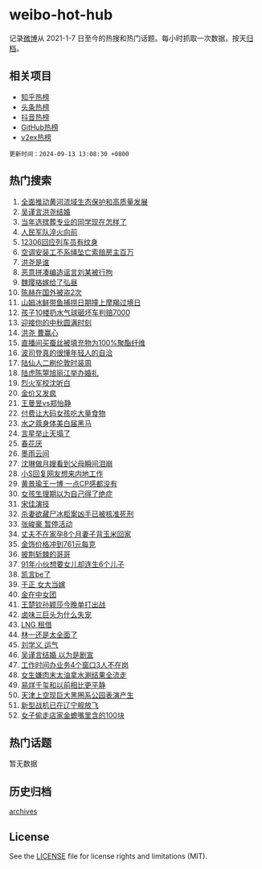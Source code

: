 # weibo-hot-hub

记录[微博](https://www.weibo.com)从 2021-1-7 日至今的热搜和热门话题。每小时抓取一次数据，按天[归档](archives)。

## 相关项目

- [知乎热榜](https://github.com/lonnyzhang423/zhihu-hot-hub)
- [头条热榜](https://github.com/lonnyzhang423/toutiao-hot-hub)
- [抖音热榜](https://github.com/lonnyzhang423/douyin-hot-hub)
- [GitHub热榜](https://github.com/lonnyzhang423/github-hot-hub)
- [v2ex热榜](https://github.com/lonnyzhang423/v2ex-hot-hub)


`更新时间：2024-09-13 13:08:30 +0800`

## 热门搜索

1. [全面推动黄河流域生态保护和高质量发展](https://m.weibo.cn/search?containerid=100103type%3D1%26t%3D10%26q%3D%23%E5%85%A8%E9%9D%A2%E6%8E%A8%E5%8A%A8%E9%BB%84%E6%B2%B3%E6%B5%81%E5%9F%9F%E7%94%9F%E6%80%81%E4%BF%9D%E6%8A%A4%E5%92%8C%E9%AB%98%E8%B4%A8%E9%87%8F%E5%8F%91%E5%B1%95%23&stream_entry_id=51&isnewpage=1&extparam=seat%3D1%26dgr%3D0%26filter_type%3Drealtimehot%26stream_entry_id%3D51%26c_type%3D51%26pos%3D0%26q%3D%2523%25E5%2585%25A8%25E9%259D%25A2%25E6%258E%25A8%25E5%258A%25A8%25E9%25BB%2584%25E6%25B2%25B3%25E6%25B5%2581%25E5%259F%259F%25E7%2594%259F%25E6%2580%2581%25E4%25BF%259D%25E6%258A%25A4%25E5%2592%258C%25E9%25AB%2598%25E8%25B4%25A8%25E9%2587%258F%25E5%258F%2591%25E5%25B1%2595%2523%26cate%3D10103%26display_time%3D1726204108%26pre_seqid%3D172620410888290560101)
1. [吴谨言洪尧结婚](https://m.weibo.cn/search?containerid=100103type%3D1%26t%3D10%26q%3D%23%E5%90%B4%E8%B0%A8%E8%A8%80%E6%B4%AA%E5%B0%A7%E7%BB%93%E5%A9%9A%23&stream_entry_id=31&isnewpage=1&extparam=seat%3D1%26dgr%3D0%26stream_entry_id%3D31%26realpos%3D1%26pos%3D0%26cate%3D5001%26filter_type%3Drealtimehot%26flag%3D4%26c_type%3D31%26band_rank%3D1%26lcate%3D5001%26q%3D%2523%25E5%2590%25B4%25E8%25B0%25A8%25E8%25A8%2580%25E6%25B4%25AA%25E5%25B0%25A7%25E7%25BB%2593%25E5%25A9%259A%2523%26display_time%3D1726204108%26pre_seqid%3D172620410888290560101)
1. [当年选殡葬专业的同学现在怎样了](https://m.weibo.cn/search?containerid=100103type%3D1%26t%3D10%26q%3D%23%E5%BD%93%E5%B9%B4%E9%80%89%E6%AE%A1%E8%91%AC%E4%B8%93%E4%B8%9A%E7%9A%84%E5%90%8C%E5%AD%A6%E7%8E%B0%E5%9C%A8%E6%80%8E%E6%A0%B7%E4%BA%86%23&stream_entry_id=31&isnewpage=1&extparam=seat%3D1%26dgr%3D0%26stream_entry_id%3D31%26realpos%3D2%26pos%3D1%26cate%3D5001%26filter_type%3Drealtimehot%26flag%3D0%26c_type%3D31%26band_rank%3D2%26lcate%3D5001%26q%3D%2523%25E5%25BD%2593%25E5%25B9%25B4%25E9%2580%2589%25E6%25AE%25A1%25E8%2591%25AC%25E4%25B8%2593%25E4%25B8%259A%25E7%259A%2584%25E5%2590%258C%25E5%25AD%25A6%25E7%258E%25B0%25E5%259C%25A8%25E6%2580%258E%25E6%25A0%25B7%25E4%25BA%2586%2523%26display_time%3D1726204108%26pre_seqid%3D172620410888290560101)
1. [人民军队淬火向前](https://m.weibo.cn/search?containerid=100103type%3D1%26t%3D10%26q%3D%23%E4%BA%BA%E6%B0%91%E5%86%9B%E9%98%9F%E6%B7%AC%E7%81%AB%E5%90%91%E5%89%8D%23&stream_entry_id=31&isnewpage=1&extparam=seat%3D1%26dgr%3D0%26stream_entry_id%3D31%26realpos%3D3%26pos%3D2%26cate%3D5001%26filter_type%3Drealtimehot%26flag%3D0%26c_type%3D31%26band_rank%3D3%26lcate%3D5001%26q%3D%2523%25E4%25BA%25BA%25E6%25B0%2591%25E5%2586%259B%25E9%2598%259F%25E6%25B7%25AC%25E7%2581%25AB%25E5%2590%2591%25E5%2589%258D%2523%26display_time%3D1726204108%26pre_seqid%3D172620410888290560101)
1. [12306回应列车员有纹身](https://m.weibo.cn/search?containerid=100103type%3D1%26t%3D10%26q%3D%2312306%E5%9B%9E%E5%BA%94%E5%88%97%E8%BD%A6%E5%91%98%E6%9C%89%E7%BA%B9%E8%BA%AB%23&stream_entry_id=31&isnewpage=1&extparam=seat%3D1%26dgr%3D0%26stream_entry_id%3D31%26realpos%3D4%26pos%3D3%26cate%3D5001%26filter_type%3Drealtimehot%26flag%3D1%26c_type%3D31%26band_rank%3D4%26lcate%3D5001%26q%3D%252312306%25E5%259B%259E%25E5%25BA%2594%25E5%2588%2597%25E8%25BD%25A6%25E5%2591%2598%25E6%259C%2589%25E7%25BA%25B9%25E8%25BA%25AB%2523%26display_time%3D1726204108%26pre_seqid%3D172620410888290560101)
1. [空调安装工不系绳坠亡索赔房主百万](https://m.weibo.cn/search?containerid=100103type%3D1%26t%3D10%26q%3D%23%E7%A9%BA%E8%B0%83%E5%AE%89%E8%A3%85%E5%B7%A5%E4%B8%8D%E7%B3%BB%E7%BB%B3%E5%9D%A0%E4%BA%A1%E7%B4%A2%E8%B5%94%E6%88%BF%E4%B8%BB%E7%99%BE%E4%B8%87%23&stream_entry_id=31&isnewpage=1&extparam=seat%3D1%26dgr%3D0%26stream_entry_id%3D31%26realpos%3D5%26pos%3D4%26cate%3D5001%26filter_type%3Drealtimehot%26flag%3D1%26c_type%3D31%26band_rank%3D5%26lcate%3D5001%26q%3D%2523%25E7%25A9%25BA%25E8%25B0%2583%25E5%25AE%2589%25E8%25A3%2585%25E5%25B7%25A5%25E4%25B8%258D%25E7%25B3%25BB%25E7%25BB%25B3%25E5%259D%25A0%25E4%25BA%25A1%25E7%25B4%25A2%25E8%25B5%2594%25E6%2588%25BF%25E4%25B8%25BB%25E7%2599%25BE%25E4%25B8%2587%2523%26display_time%3D1726204108%26pre_seqid%3D172620410888290560101)
1. [洪尧是谁](https://m.weibo.cn/search?containerid=100103type%3D1%26t%3D10%26q%3D%E6%B4%AA%E5%B0%A7%E6%98%AF%E8%B0%81&stream_entry_id=31&isnewpage=1&extparam=seat%3D1%26dgr%3D0%26stream_entry_id%3D31%26realpos%3D6%26pos%3D5%26cate%3D5001%26filter_type%3Drealtimehot%26flag%3D1%26c_type%3D31%26band_rank%3D6%26lcate%3D5001%26q%3D%25E6%25B4%25AA%25E5%25B0%25A7%25E6%2598%25AF%25E8%25B0%2581%26display_time%3D1726204108%26pre_seqid%3D172620410888290560101)
1. [恶意拼凑编造谣言刘某被行拘](https://m.weibo.cn/search?containerid=100103type%3D1%26t%3D10%26q%3D%23%E6%81%B6%E6%84%8F%E6%8B%BC%E5%87%91%E7%BC%96%E9%80%A0%E8%B0%A3%E8%A8%80%E5%88%98%E6%9F%90%E8%A2%AB%E8%A1%8C%E6%8B%98%23&stream_entry_id=31&isnewpage=1&extparam=seat%3D1%26dgr%3D0%26adid%3D255052%26stream_entry_id%3D31%26pos%3D6%26is_ad_pos%3D1%26filter_type%3Drealtimehot%26q%3D%2523%25E6%2581%25B6%25E6%2584%258F%25E6%258B%25BC%25E5%2587%2591%25E7%25BC%2596%25E9%2580%25A0%25E8%25B0%25A3%25E8%25A8%2580%25E5%2588%2598%25E6%259F%2590%25E8%25A2%25AB%25E8%25A1%258C%25E6%258B%2598%2523%26c_type%3D31%26lcate%3D5001%26band_rank%3D7%26cate%3D5001%26display_time%3D1726204108%26pre_seqid%3D172620410888290560101)
1. [魏璎珞嫁给了弘昼](https://m.weibo.cn/search?containerid=100103type%3D1%26t%3D10%26q%3D%23%E9%AD%8F%E7%92%8E%E7%8F%9E%E5%AB%81%E7%BB%99%E4%BA%86%E5%BC%98%E6%98%BC%23&stream_entry_id=31&isnewpage=1&extparam=seat%3D1%26dgr%3D0%26stream_entry_id%3D31%26realpos%3D7%26pos%3D7%26cate%3D5001%26filter_type%3Drealtimehot%26flag%3D1%26c_type%3D31%26band_rank%3D7%26lcate%3D5001%26q%3D%2523%25E9%25AD%258F%25E7%2592%258E%25E7%258F%259E%25E5%25AB%2581%25E7%25BB%2599%25E4%25BA%2586%25E5%25BC%2598%25E6%2598%25BC%2523%26display_time%3D1726204108%26pre_seqid%3D172620410888290560101)
1. [陈赫在国外被盗2次](https://m.weibo.cn/search?containerid=100103type%3D1%26t%3D10%26q%3D%23%E9%99%88%E8%B5%AB%E5%9C%A8%E5%9B%BD%E5%A4%96%E8%A2%AB%E7%9B%972%E6%AC%A1%23&stream_entry_id=31&isnewpage=1&extparam=seat%3D1%26dgr%3D0%26stream_entry_id%3D31%26realpos%3D8%26pos%3D8%26cate%3D5001%26filter_type%3Drealtimehot%26flag%3D2%26c_type%3D31%26band_rank%3D8%26lcate%3D5001%26q%3D%2523%25E9%2599%2588%25E8%25B5%25AB%25E5%259C%25A8%25E5%259B%25BD%25E5%25A4%2596%25E8%25A2%25AB%25E7%259B%25972%25E6%25AC%25A1%2523%26display_time%3D1726204108%26pre_seqid%3D172620410888290560101)
1. [山姆冰鲜带鱼捕捞日期撞上摩羯过境日](https://m.weibo.cn/search?containerid=100103type%3D1%26t%3D10%26q%3D%23%E5%B1%B1%E5%A7%86%E5%86%B0%E9%B2%9C%E5%B8%A6%E9%B1%BC%E6%8D%95%E6%8D%9E%E6%97%A5%E6%9C%9F%E6%92%9E%E4%B8%8A%E6%91%A9%E7%BE%AF%E8%BF%87%E5%A2%83%E6%97%A5%23&stream_entry_id=31&isnewpage=1&extparam=seat%3D1%26dgr%3D0%26stream_entry_id%3D31%26realpos%3D9%26pos%3D9%26cate%3D5001%26filter_type%3Drealtimehot%26flag%3D0%26c_type%3D31%26band_rank%3D9%26lcate%3D5001%26q%3D%2523%25E5%25B1%25B1%25E5%25A7%2586%25E5%2586%25B0%25E9%25B2%259C%25E5%25B8%25A6%25E9%25B1%25BC%25E6%258D%2595%25E6%258D%259E%25E6%2597%25A5%25E6%259C%259F%25E6%2592%259E%25E4%25B8%258A%25E6%2591%25A9%25E7%25BE%25AF%25E8%25BF%2587%25E5%25A2%2583%25E6%2597%25A5%2523%26display_time%3D1726204108%26pre_seqid%3D172620410888290560101)
1. [孩子10楼扔水气球砸坏车判赔7000](https://m.weibo.cn/search?containerid=100103type%3D1%26t%3D10%26q%3D%23%E5%AD%A9%E5%AD%9010%E6%A5%BC%E6%89%94%E6%B0%B4%E6%B0%94%E7%90%83%E7%A0%B8%E5%9D%8F%E8%BD%A6%E5%88%A4%E8%B5%947000%23&stream_entry_id=31&isnewpage=1&extparam=seat%3D1%26dgr%3D0%26stream_entry_id%3D31%26realpos%3D10%26pos%3D10%26cate%3D5001%26filter_type%3Drealtimehot%26flag%3D1%26c_type%3D31%26band_rank%3D10%26lcate%3D5001%26q%3D%2523%25E5%25AD%25A9%25E5%25AD%259010%25E6%25A5%25BC%25E6%2589%2594%25E6%25B0%25B4%25E6%25B0%2594%25E7%2590%2583%25E7%25A0%25B8%25E5%259D%258F%25E8%25BD%25A6%25E5%2588%25A4%25E8%25B5%25947000%2523%26display_time%3D1726204108%26pre_seqid%3D172620410888290560101)
1. [迎接你的中秋圆满时刻](https://m.weibo.cn/search?containerid=100103type%3D1%26t%3D10%26q%3D%23%E8%BF%8E%E6%8E%A5%E4%BD%A0%E7%9A%84%E4%B8%AD%E7%A7%8B%E5%9C%86%E6%BB%A1%E6%97%B6%E5%88%BB%23&stream_entry_id=31&isnewpage=1&extparam=seat%3D1%26dgr%3D0%26adid%3D254933%26stream_entry_id%3D31%26realpos%3D11%26pos%3D11%26cate%3D5001%26lcate%3D5001%26flag%3D0%26c_type%3D31%26band_rank%3D11%26filter_type%3Drealtimehot%26q%3D%2523%25E8%25BF%258E%25E6%258E%25A5%25E4%25BD%25A0%25E7%259A%2584%25E4%25B8%25AD%25E7%25A7%258B%25E5%259C%2586%25E6%25BB%25A1%25E6%2597%25B6%25E5%2588%25BB%2523%26display_time%3D1726204108%26pre_seqid%3D172620410888290560101)
1. [洪尧 曹赢心](https://m.weibo.cn/search?containerid=100103type%3D1%26t%3D10%26q%3D%E6%B4%AA%E5%B0%A7+%E6%9B%B9%E8%B5%A2%E5%BF%83&stream_entry_id=31&isnewpage=1&extparam=seat%3D1%26dgr%3D0%26stream_entry_id%3D31%26realpos%3D12%26pos%3D12%26cate%3D5001%26filter_type%3Drealtimehot%26flag%3D1%26c_type%3D31%26band_rank%3D12%26lcate%3D5001%26q%3D%25E6%25B4%25AA%25E5%25B0%25A7%2520%25E6%259B%25B9%25E8%25B5%25A2%25E5%25BF%2583%26display_time%3D1726204108%26pre_seqid%3D172620410888290560101)
1. [直播间买蚕丝被填充物为100%聚酯纤维](https://m.weibo.cn/search?containerid=100103type%3D1%26t%3D10%26q%3D%23%E7%9B%B4%E6%92%AD%E9%97%B4%E4%B9%B0%E8%9A%95%E4%B8%9D%E8%A2%AB%E5%A1%AB%E5%85%85%E7%89%A9%E4%B8%BA100%25%E8%81%9A%E9%85%AF%E7%BA%A4%E7%BB%B4%23&stream_entry_id=31&isnewpage=1&extparam=seat%3D1%26dgr%3D0%26stream_entry_id%3D31%26realpos%3D13%26pos%3D13%26cate%3D5001%26filter_type%3Drealtimehot%26flag%3D1%26c_type%3D31%26band_rank%3D13%26lcate%3D5001%26q%3D%2523%25E7%259B%25B4%25E6%2592%25AD%25E9%2597%25B4%25E4%25B9%25B0%25E8%259A%2595%25E4%25B8%259D%25E8%25A2%25AB%25E5%25A1%25AB%25E5%2585%2585%25E7%2589%25A9%25E4%25B8%25BA100%2525%25E8%2581%259A%25E9%2585%25AF%25E7%25BA%25A4%25E7%25BB%25B4%2523%26display_time%3D1726204108%26pre_seqid%3D172620410888290560101)
1. [波司登真的很懂年轻人的自洽](https://m.weibo.cn/search?containerid=100103type%3D1%26t%3D10%26q%3D%23%E6%B3%A2%E5%8F%B8%E7%99%BB%E7%9C%9F%E7%9A%84%E5%BE%88%E6%87%82%E5%B9%B4%E8%BD%BB%E4%BA%BA%E7%9A%84%E8%87%AA%E6%B4%BD%23&stream_entry_id=31&isnewpage=1&extparam=seat%3D1%26dgr%3D0%26adid%3D254897%26stream_entry_id%3D31%26realpos%3D14%26pos%3D14%26cate%3D5001%26lcate%3D5001%26flag%3D0%26c_type%3D31%26band_rank%3D14%26filter_type%3Drealtimehot%26q%3D%2523%25E6%25B3%25A2%25E5%258F%25B8%25E7%2599%25BB%25E7%259C%259F%25E7%259A%2584%25E5%25BE%2588%25E6%2587%2582%25E5%25B9%25B4%25E8%25BD%25BB%25E4%25BA%25BA%25E7%259A%2584%25E8%2587%25AA%25E6%25B4%25BD%2523%26display_time%3D1726204108%26pre_seqid%3D172620410888290560101)
1. [陆仙人二刷伦敦时装周](https://m.weibo.cn/search?containerid=100103type%3D1%26t%3D10%26q%3D%23%E9%99%86%E4%BB%99%E4%BA%BA%E4%BA%8C%E5%88%B7%E4%BC%A6%E6%95%A6%E6%97%B6%E8%A3%85%E5%91%A8%23&stream_entry_id=31&isnewpage=1&extparam=seat%3D1%26dgr%3D0%26adid%3D254910%26stream_entry_id%3D31%26realpos%3D15%26pos%3D15%26cate%3D5001%26lcate%3D5001%26flag%3D0%26c_type%3D31%26band_rank%3D15%26filter_type%3Drealtimehot%26q%3D%2523%25E9%2599%2586%25E4%25BB%2599%25E4%25BA%25BA%25E4%25BA%258C%25E5%2588%25B7%25E4%25BC%25A6%25E6%2595%25A6%25E6%2597%25B6%25E8%25A3%2585%25E5%2591%25A8%2523%26display_time%3D1726204108%26pre_seqid%3D172620410888290560101)
1. [陆虎陈曌旭丽江举办婚礼](https://m.weibo.cn/search?containerid=100103type%3D1%26t%3D10%26q%3D%23%E9%99%86%E8%99%8E%E9%99%88%E6%9B%8C%E6%97%AD%E4%B8%BD%E6%B1%9F%E4%B8%BE%E5%8A%9E%E5%A9%9A%E7%A4%BC%23&stream_entry_id=31&isnewpage=1&extparam=seat%3D1%26dgr%3D0%26stream_entry_id%3D31%26realpos%3D16%26pos%3D16%26cate%3D5001%26filter_type%3Drealtimehot%26flag%3D2%26c_type%3D31%26band_rank%3D16%26lcate%3D5001%26q%3D%2523%25E9%2599%2586%25E8%2599%258E%25E9%2599%2588%25E6%259B%258C%25E6%2597%25AD%25E4%25B8%25BD%25E6%25B1%259F%25E4%25B8%25BE%25E5%258A%259E%25E5%25A9%259A%25E7%25A4%25BC%2523%26display_time%3D1726204108%26pre_seqid%3D172620410888290560101)
1. [烈火军校沈听白](https://m.weibo.cn/search?containerid=100103type%3D1%26t%3D10%26q%3D%E7%83%88%E7%81%AB%E5%86%9B%E6%A0%A1%E6%B2%88%E5%90%AC%E7%99%BD&stream_entry_id=31&isnewpage=1&extparam=seat%3D1%26dgr%3D0%26stream_entry_id%3D31%26realpos%3D17%26pos%3D17%26cate%3D5001%26filter_type%3Drealtimehot%26flag%3D1%26c_type%3D31%26band_rank%3D17%26lcate%3D5001%26q%3D%25E7%2583%2588%25E7%2581%25AB%25E5%2586%259B%25E6%25A0%25A1%25E6%25B2%2588%25E5%2590%25AC%25E7%2599%25BD%26display_time%3D1726204108%26pre_seqid%3D172620410888290560101)
1. [金价又发疯](https://m.weibo.cn/search?containerid=100103type%3D1%26t%3D10%26q%3D%23%E9%87%91%E4%BB%B7%E5%8F%88%E5%8F%91%E7%96%AF%23&stream_entry_id=31&isnewpage=1&extparam=seat%3D1%26dgr%3D0%26stream_entry_id%3D31%26realpos%3D18%26pos%3D18%26cate%3D5001%26filter_type%3Drealtimehot%26flag%3D2%26c_type%3D31%26band_rank%3D18%26lcate%3D5001%26q%3D%2523%25E9%2587%2591%25E4%25BB%25B7%25E5%258F%2588%25E5%258F%2591%25E7%2596%25AF%2523%26display_time%3D1726204108%26pre_seqid%3D172620410888290560101)
1. [王曼昱vs郑怡静](https://m.weibo.cn/search?containerid=100103type%3D1%26t%3D10%26q%3D%E7%8E%8B%E6%9B%BC%E6%98%B1vs%E9%83%91%E6%80%A1%E9%9D%99&stream_entry_id=31&isnewpage=1&extparam=seat%3D1%26dgr%3D0%26stream_entry_id%3D31%26realpos%3D19%26pos%3D19%26cate%3D5001%26filter_type%3Drealtimehot%26flag%3D1%26c_type%3D31%26band_rank%3D19%26lcate%3D5001%26q%3D%25E7%258E%258B%25E6%259B%25BC%25E6%2598%25B1vs%25E9%2583%2591%25E6%2580%25A1%25E9%259D%2599%26display_time%3D1726204108%26pre_seqid%3D172620410888290560101)
1. [付费让大码女孩吃大量食物](https://m.weibo.cn/search?containerid=100103type%3D1%26t%3D10%26q%3D%E4%BB%98%E8%B4%B9%E8%AE%A9%E5%A4%A7%E7%A0%81%E5%A5%B3%E5%AD%A9%E5%90%83%E5%A4%A7%E9%87%8F%E9%A3%9F%E7%89%A9&stream_entry_id=31&isnewpage=1&extparam=seat%3D1%26dgr%3D0%26stream_entry_id%3D31%26realpos%3D20%26pos%3D20%26cate%3D5001%26filter_type%3Drealtimehot%26flag%3D2%26c_type%3D31%26band_rank%3D20%26lcate%3D5001%26q%3D%25E4%25BB%2598%25E8%25B4%25B9%25E8%25AE%25A9%25E5%25A4%25A7%25E7%25A0%2581%25E5%25A5%25B3%25E5%25AD%25A9%25E5%2590%2583%25E5%25A4%25A7%25E9%2587%258F%25E9%25A3%259F%25E7%2589%25A9%26display_time%3D1726204108%26pre_seqid%3D172620410888290560101)
1. [水之蔻身体美白届黑马](https://m.weibo.cn/search?containerid=100103type%3D1%26t%3D10%26q%3D%23%E6%B0%B4%E4%B9%8B%E8%94%BB%E8%BA%AB%E4%BD%93%E7%BE%8E%E7%99%BD%E5%B1%8A%E9%BB%91%E9%A9%AC%23&stream_entry_id=31&isnewpage=1&extparam=seat%3D1%26dgr%3D0%26adid%3D252892%26stream_entry_id%3D31%26realpos%3D21%26pos%3D21%26cate%3D5001%26lcate%3D5001%26flag%3D0%26c_type%3D31%26band_rank%3D21%26filter_type%3Drealtimehot%26q%3D%2523%25E6%25B0%25B4%25E4%25B9%258B%25E8%2594%25BB%25E8%25BA%25AB%25E4%25BD%2593%25E7%25BE%258E%25E7%2599%25BD%25E5%25B1%258A%25E9%25BB%2591%25E9%25A9%25AC%2523%26display_time%3D1726204108%26pre_seqid%3D172620410888290560101)
1. [言星举止天塌了](https://m.weibo.cn/search?containerid=100103type%3D1%26t%3D10%26q%3D%23%E8%A8%80%E6%98%9F%E4%B8%BE%E6%AD%A2%E5%A4%A9%E5%A1%8C%E4%BA%86%23&stream_entry_id=31&isnewpage=1&extparam=seat%3D1%26dgr%3D0%26stream_entry_id%3D31%26realpos%3D22%26pos%3D22%26cate%3D5001%26filter_type%3Drealtimehot%26flag%3D1%26c_type%3D31%26band_rank%3D22%26lcate%3D5001%26q%3D%2523%25E8%25A8%2580%25E6%2598%259F%25E4%25B8%25BE%25E6%25AD%25A2%25E5%25A4%25A9%25E5%25A1%258C%25E4%25BA%2586%2523%26display_time%3D1726204108%26pre_seqid%3D172620410888290560101)
1. [春花厌](https://m.weibo.cn/search?containerid=100103type%3D1%26t%3D10%26q%3D%E6%98%A5%E8%8A%B1%E5%8E%8C&stream_entry_id=31&isnewpage=1&extparam=seat%3D1%26dgr%3D0%26stream_entry_id%3D31%26realpos%3D23%26pos%3D23%26cate%3D5001%26filter_type%3Drealtimehot%26flag%3D1%26c_type%3D31%26band_rank%3D23%26lcate%3D5001%26q%3D%25E6%2598%25A5%25E8%258A%25B1%25E5%258E%258C%26display_time%3D1726204108%26pre_seqid%3D172620410888290560101)
1. [墨雨云间](https://m.weibo.cn/search?containerid=100103type%3D1%26t%3D10%26q%3D%E5%A2%A8%E9%9B%A8%E4%BA%91%E9%97%B4&stream_entry_id=31&isnewpage=1&extparam=seat%3D1%26dgr%3D0%26stream_entry_id%3D31%26realpos%3D24%26pos%3D24%26cate%3D5001%26filter_type%3Drealtimehot%26flag%3D1%26c_type%3D31%26band_rank%3D24%26lcate%3D5001%26q%3D%25E5%25A2%25A8%25E9%259B%25A8%25E4%25BA%2591%25E9%2597%25B4%26display_time%3D1726204108%26pre_seqid%3D172620410888290560101)
1. [沈琳做月嫂看到父母瞬间泪崩](https://m.weibo.cn/search?containerid=100103type%3D1%26t%3D10%26q%3D%E6%B2%88%E7%90%B3%E5%81%9A%E6%9C%88%E5%AB%82%E7%9C%8B%E5%88%B0%E7%88%B6%E6%AF%8D%E7%9E%AC%E9%97%B4%E6%B3%AA%E5%B4%A9&stream_entry_id=31&isnewpage=1&extparam=seat%3D1%26dgr%3D0%26stream_entry_id%3D31%26realpos%3D25%26pos%3D25%26cate%3D5001%26filter_type%3Drealtimehot%26flag%3D1%26c_type%3D31%26band_rank%3D25%26lcate%3D5001%26q%3D%25E6%25B2%2588%25E7%2590%25B3%25E5%2581%259A%25E6%259C%2588%25E5%25AB%2582%25E7%259C%258B%25E5%2588%25B0%25E7%2588%25B6%25E6%25AF%258D%25E7%259E%25AC%25E9%2597%25B4%25E6%25B3%25AA%25E5%25B4%25A9%26display_time%3D1726204108%26pre_seqid%3D172620410888290560101)
1. [小S回复网友想来内地工作](https://m.weibo.cn/search?containerid=100103type%3D1%26t%3D10%26q%3D%23%E5%B0%8FS%E5%9B%9E%E5%A4%8D%E7%BD%91%E5%8F%8B%E6%83%B3%E6%9D%A5%E5%86%85%E5%9C%B0%E5%B7%A5%E4%BD%9C%23&stream_entry_id=31&isnewpage=1&extparam=seat%3D1%26dgr%3D0%26stream_entry_id%3D31%26realpos%3D26%26pos%3D26%26cate%3D5001%26filter_type%3Drealtimehot%26flag%3D1%26c_type%3D31%26band_rank%3D26%26lcate%3D5001%26q%3D%2523%25E5%25B0%258FS%25E5%259B%259E%25E5%25A4%258D%25E7%25BD%2591%25E5%258F%258B%25E6%2583%25B3%25E6%259D%25A5%25E5%2586%2585%25E5%259C%25B0%25E5%25B7%25A5%25E4%25BD%259C%2523%26display_time%3D1726204108%26pre_seqid%3D172620410888290560101)
1. [黄景瑜王一博 一点CP感都没有](https://m.weibo.cn/search?containerid=100103type%3D1%26t%3D10%26q%3D%E9%BB%84%E6%99%AF%E7%91%9C%E7%8E%8B%E4%B8%80%E5%8D%9A+%E4%B8%80%E7%82%B9CP%E6%84%9F%E9%83%BD%E6%B2%A1%E6%9C%89&stream_entry_id=31&isnewpage=1&extparam=seat%3D1%26dgr%3D0%26stream_entry_id%3D31%26realpos%3D27%26pos%3D27%26cate%3D5001%26filter_type%3Drealtimehot%26flag%3D0%26c_type%3D31%26band_rank%3D27%26lcate%3D5001%26q%3D%25E9%25BB%2584%25E6%2599%25AF%25E7%2591%259C%25E7%258E%258B%25E4%25B8%2580%25E5%258D%259A%2520%25E4%25B8%2580%25E7%2582%25B9CP%25E6%2584%259F%25E9%2583%25BD%25E6%25B2%25A1%25E6%259C%2589%26display_time%3D1726204108%26pre_seqid%3D172620410888290560101)
1. [女孩生理期以为自己得了绝症](https://m.weibo.cn/search?containerid=100103type%3D1%26t%3D10%26q%3D%E5%A5%B3%E5%AD%A9%E7%94%9F%E7%90%86%E6%9C%9F%E4%BB%A5%E4%B8%BA%E8%87%AA%E5%B7%B1%E5%BE%97%E4%BA%86%E7%BB%9D%E7%97%87&stream_entry_id=31&isnewpage=1&extparam=seat%3D1%26dgr%3D0%26stream_entry_id%3D31%26realpos%3D28%26pos%3D28%26cate%3D5001%26filter_type%3Drealtimehot%26flag%3D0%26c_type%3D31%26band_rank%3D28%26lcate%3D5001%26q%3D%25E5%25A5%25B3%25E5%25AD%25A9%25E7%2594%259F%25E7%2590%2586%25E6%259C%259F%25E4%25BB%25A5%25E4%25B8%25BA%25E8%2587%25AA%25E5%25B7%25B1%25E5%25BE%2597%25E4%25BA%2586%25E7%25BB%259D%25E7%2597%2587%26display_time%3D1726204108%26pre_seqid%3D172620410888290560101)
1. [宋佳演技](https://m.weibo.cn/search?containerid=100103type%3D1%26t%3D10%26q%3D%E5%AE%8B%E4%BD%B3%E6%BC%94%E6%8A%80&stream_entry_id=31&isnewpage=1&extparam=seat%3D1%26dgr%3D0%26stream_entry_id%3D31%26realpos%3D29%26pos%3D29%26cate%3D5001%26filter_type%3Drealtimehot%26flag%3D1%26c_type%3D31%26band_rank%3D29%26lcate%3D5001%26q%3D%25E5%25AE%258B%25E4%25BD%25B3%25E6%25BC%2594%25E6%258A%2580%26display_time%3D1726204108%26pre_seqid%3D172620410888290560101)
1. [杀妻欲藏尸冰柜案凶手已被核准死刑](https://m.weibo.cn/search?containerid=100103type%3D1%26t%3D10%26q%3D%23%E6%9D%80%E5%A6%BB%E6%AC%B2%E8%97%8F%E5%B0%B8%E5%86%B0%E6%9F%9C%E6%A1%88%E5%87%B6%E6%89%8B%E5%B7%B2%E8%A2%AB%E6%A0%B8%E5%87%86%E6%AD%BB%E5%88%91%23&stream_entry_id=31&isnewpage=1&extparam=seat%3D1%26dgr%3D0%26stream_entry_id%3D31%26realpos%3D30%26pos%3D30%26cate%3D5001%26filter_type%3Drealtimehot%26flag%3D0%26c_type%3D31%26band_rank%3D30%26lcate%3D5001%26q%3D%2523%25E6%259D%2580%25E5%25A6%25BB%25E6%25AC%25B2%25E8%2597%258F%25E5%25B0%25B8%25E5%2586%25B0%25E6%259F%259C%25E6%25A1%2588%25E5%2587%25B6%25E6%2589%258B%25E5%25B7%25B2%25E8%25A2%25AB%25E6%25A0%25B8%25E5%2587%2586%25E6%25AD%25BB%25E5%2588%2591%2523%26display_time%3D1726204108%26pre_seqid%3D172620410888290560101)
1. [张峻豪 暂停活动](https://m.weibo.cn/search?containerid=100103type%3D1%26t%3D10%26q%3D%E5%BC%A0%E5%B3%BB%E8%B1%AA+%E6%9A%82%E5%81%9C%E6%B4%BB%E5%8A%A8&stream_entry_id=31&isnewpage=1&extparam=seat%3D1%26dgr%3D0%26stream_entry_id%3D31%26realpos%3D31%26pos%3D31%26cate%3D5001%26filter_type%3Drealtimehot%26flag%3D0%26c_type%3D31%26band_rank%3D31%26lcate%3D5001%26q%3D%25E5%25BC%25A0%25E5%25B3%25BB%25E8%25B1%25AA%2520%25E6%259A%2582%25E5%2581%259C%25E6%25B4%25BB%25E5%258A%25A8%26display_time%3D1726204108%26pre_seqid%3D172620410888290560101)
1. [丈夫不在家孕8个月妻子背玉米回家](https://m.weibo.cn/search?containerid=100103type%3D1%26t%3D10%26q%3D%23%E4%B8%88%E5%A4%AB%E4%B8%8D%E5%9C%A8%E5%AE%B6%E5%AD%958%E4%B8%AA%E6%9C%88%E5%A6%BB%E5%AD%90%E8%83%8C%E7%8E%89%E7%B1%B3%E5%9B%9E%E5%AE%B6%23&stream_entry_id=31&isnewpage=1&extparam=seat%3D1%26dgr%3D0%26stream_entry_id%3D31%26realpos%3D32%26pos%3D32%26cate%3D5001%26filter_type%3Drealtimehot%26flag%3D0%26c_type%3D31%26band_rank%3D32%26lcate%3D5001%26q%3D%2523%25E4%25B8%2588%25E5%25A4%25AB%25E4%25B8%258D%25E5%259C%25A8%25E5%25AE%25B6%25E5%25AD%25958%25E4%25B8%25AA%25E6%259C%2588%25E5%25A6%25BB%25E5%25AD%2590%25E8%2583%258C%25E7%258E%2589%25E7%25B1%25B3%25E5%259B%259E%25E5%25AE%25B6%2523%26display_time%3D1726204108%26pre_seqid%3D172620410888290560101)
1. [金饰价格冲到761元每克](https://m.weibo.cn/search?containerid=100103type%3D1%26t%3D10%26q%3D%23%E9%87%91%E9%A5%B0%E4%BB%B7%E6%A0%BC%E5%86%B2%E5%88%B0761%E5%85%83%E6%AF%8F%E5%85%8B%23&stream_entry_id=31&isnewpage=1&extparam=seat%3D1%26dgr%3D0%26stream_entry_id%3D31%26realpos%3D33%26pos%3D33%26cate%3D5001%26filter_type%3Drealtimehot%26flag%3D0%26c_type%3D31%26band_rank%3D33%26lcate%3D5001%26q%3D%2523%25E9%2587%2591%25E9%25A5%25B0%25E4%25BB%25B7%25E6%25A0%25BC%25E5%2586%25B2%25E5%2588%25B0761%25E5%2585%2583%25E6%25AF%258F%25E5%2585%258B%2523%26display_time%3D1726204108%26pre_seqid%3D172620410888290560101)
1. [披荆斩棘的哥哥](https://m.weibo.cn/search?containerid=100103type%3D1%26t%3D10%26q%3D%E6%8A%AB%E8%8D%86%E6%96%A9%E6%A3%98%E7%9A%84%E5%93%A5%E5%93%A5&stream_entry_id=31&isnewpage=1&extparam=seat%3D1%26dgr%3D0%26stream_entry_id%3D31%26realpos%3D34%26pos%3D34%26cate%3D5001%26filter_type%3Drealtimehot%26flag%3D1%26c_type%3D31%26band_rank%3D34%26lcate%3D5001%26q%3D%25E6%258A%25AB%25E8%258D%2586%25E6%2596%25A9%25E6%25A3%2598%25E7%259A%2584%25E5%2593%25A5%25E5%2593%25A5%26display_time%3D1726204108%26pre_seqid%3D172620410888290560101)
1. [91年小伙想要女儿却连生6个儿子](https://m.weibo.cn/search?containerid=100103type%3D1%26t%3D10%26q%3D%2391%E5%B9%B4%E5%B0%8F%E4%BC%99%E6%83%B3%E8%A6%81%E5%A5%B3%E5%84%BF%E5%8D%B4%E8%BF%9E%E7%94%9F6%E4%B8%AA%E5%84%BF%E5%AD%90%23&stream_entry_id=31&isnewpage=1&extparam=seat%3D1%26dgr%3D0%26stream_entry_id%3D31%26realpos%3D35%26pos%3D35%26cate%3D5001%26filter_type%3Drealtimehot%26flag%3D0%26c_type%3D31%26band_rank%3D35%26lcate%3D5001%26q%3D%252391%25E5%25B9%25B4%25E5%25B0%258F%25E4%25BC%2599%25E6%2583%25B3%25E8%25A6%2581%25E5%25A5%25B3%25E5%2584%25BF%25E5%258D%25B4%25E8%25BF%259E%25E7%2594%259F6%25E4%25B8%25AA%25E5%2584%25BF%25E5%25AD%2590%2523%26display_time%3D1726204108%26pre_seqid%3D172620410888290560101)
1. [凯言be了](https://m.weibo.cn/search?containerid=100103type%3D1%26t%3D10%26q%3D%23%E5%87%AF%E8%A8%80be%E4%BA%86%23&stream_entry_id=31&isnewpage=1&extparam=seat%3D1%26dgr%3D0%26stream_entry_id%3D31%26realpos%3D36%26pos%3D36%26cate%3D5001%26filter_type%3Drealtimehot%26flag%3D1%26c_type%3D31%26band_rank%3D36%26lcate%3D5001%26q%3D%2523%25E5%2587%25AF%25E8%25A8%2580be%25E4%25BA%2586%2523%26display_time%3D1726204108%26pre_seqid%3D172620410888290560101)
1. [于正 女大当嫁](https://m.weibo.cn/search?containerid=100103type%3D1%26t%3D10%26q%3D%E4%BA%8E%E6%AD%A3+%E5%A5%B3%E5%A4%A7%E5%BD%93%E5%AB%81&stream_entry_id=31&isnewpage=1&extparam=seat%3D1%26dgr%3D0%26stream_entry_id%3D31%26realpos%3D37%26pos%3D37%26cate%3D5001%26filter_type%3Drealtimehot%26flag%3D1%26c_type%3D31%26band_rank%3D37%26lcate%3D5001%26q%3D%25E4%25BA%258E%25E6%25AD%25A3%2520%25E5%25A5%25B3%25E5%25A4%25A7%25E5%25BD%2593%25E5%25AB%2581%26display_time%3D1726204108%26pre_seqid%3D172620410888290560101)
1. [金在中女团](https://m.weibo.cn/search?containerid=100103type%3D1%26t%3D10%26q%3D%E9%87%91%E5%9C%A8%E4%B8%AD%E5%A5%B3%E5%9B%A2&stream_entry_id=31&isnewpage=1&extparam=seat%3D1%26dgr%3D0%26stream_entry_id%3D31%26realpos%3D38%26pos%3D38%26cate%3D5001%26filter_type%3Drealtimehot%26flag%3D0%26c_type%3D31%26band_rank%3D38%26lcate%3D5001%26q%3D%25E9%2587%2591%25E5%259C%25A8%25E4%25B8%25AD%25E5%25A5%25B3%25E5%259B%25A2%26display_time%3D1726204108%26pre_seqid%3D172620410888290560101)
1. [王楚钦孙颖莎今晚单打出战](https://m.weibo.cn/search?containerid=100103type%3D1%26t%3D10%26q%3D%23%E7%8E%8B%E6%A5%9A%E9%92%A6%E5%AD%99%E9%A2%96%E8%8E%8E%E4%BB%8A%E6%99%9A%E5%8D%95%E6%89%93%E5%87%BA%E6%88%98%23&stream_entry_id=31&isnewpage=1&extparam=seat%3D1%26dgr%3D0%26stream_entry_id%3D31%26realpos%3D39%26pos%3D39%26cate%3D5001%26filter_type%3Drealtimehot%26flag%3D1%26c_type%3D31%26band_rank%3D39%26lcate%3D5001%26q%3D%2523%25E7%258E%258B%25E6%25A5%259A%25E9%2592%25A6%25E5%25AD%2599%25E9%25A2%2596%25E8%258E%258E%25E4%25BB%258A%25E6%2599%259A%25E5%258D%2595%25E6%2589%2593%25E5%2587%25BA%25E6%2588%2598%2523%26display_time%3D1726204108%26pre_seqid%3D172620410888290560101)
1. [卤味三巨头为什么失宠](https://m.weibo.cn/search?containerid=100103type%3D1%26t%3D10%26q%3D%23%E5%8D%A4%E5%91%B3%E4%B8%89%E5%B7%A8%E5%A4%B4%E4%B8%BA%E4%BB%80%E4%B9%88%E5%A4%B1%E5%AE%A0%23&stream_entry_id=31&isnewpage=1&extparam=seat%3D1%26dgr%3D0%26stream_entry_id%3D31%26realpos%3D40%26pos%3D40%26cate%3D5001%26filter_type%3Drealtimehot%26flag%3D0%26c_type%3D31%26band_rank%3D40%26lcate%3D5001%26q%3D%2523%25E5%258D%25A4%25E5%2591%25B3%25E4%25B8%2589%25E5%25B7%25A8%25E5%25A4%25B4%25E4%25B8%25BA%25E4%25BB%2580%25E4%25B9%2588%25E5%25A4%25B1%25E5%25AE%25A0%2523%26display_time%3D1726204108%26pre_seqid%3D172620410888290560101)
1. [LNG 租借](https://m.weibo.cn/search?containerid=100103type%3D1%26t%3D10%26q%3DLNG+%E7%A7%9F%E5%80%9F&stream_entry_id=31&isnewpage=1&extparam=seat%3D1%26dgr%3D0%26stream_entry_id%3D31%26realpos%3D41%26pos%3D41%26cate%3D5001%26filter_type%3Drealtimehot%26flag%3D1%26c_type%3D31%26band_rank%3D41%26lcate%3D5001%26q%3DLNG%2520%25E7%25A7%259F%25E5%2580%259F%26display_time%3D1726204108%26pre_seqid%3D172620410888290560101)
1. [林一还是太全面了](https://m.weibo.cn/search?containerid=100103type%3D1%26t%3D10%26q%3D%E6%9E%97%E4%B8%80%E8%BF%98%E6%98%AF%E5%A4%AA%E5%85%A8%E9%9D%A2%E4%BA%86&stream_entry_id=31&isnewpage=1&extparam=seat%3D1%26dgr%3D0%26stream_entry_id%3D31%26realpos%3D42%26pos%3D42%26cate%3D5001%26filter_type%3Drealtimehot%26flag%3D1%26c_type%3D31%26band_rank%3D42%26lcate%3D5001%26q%3D%25E6%259E%2597%25E4%25B8%2580%25E8%25BF%2598%25E6%2598%25AF%25E5%25A4%25AA%25E5%2585%25A8%25E9%259D%25A2%25E4%25BA%2586%26display_time%3D1726204108%26pre_seqid%3D172620410888290560101)
1. [刘学义 运气](https://m.weibo.cn/search?containerid=100103type%3D1%26t%3D10%26q%3D%E5%88%98%E5%AD%A6%E4%B9%89+%E8%BF%90%E6%B0%94&stream_entry_id=31&isnewpage=1&extparam=seat%3D1%26dgr%3D0%26stream_entry_id%3D31%26realpos%3D43%26pos%3D43%26cate%3D5001%26filter_type%3Drealtimehot%26flag%3D1%26c_type%3D31%26band_rank%3D43%26lcate%3D5001%26q%3D%25E5%2588%2598%25E5%25AD%25A6%25E4%25B9%2589%2520%25E8%25BF%2590%25E6%25B0%2594%26display_time%3D1726204108%26pre_seqid%3D172620410888290560101)
1. [吴谨言结婚 以为是剧宣](https://m.weibo.cn/search?containerid=100103type%3D1%26t%3D10%26q%3D%E5%90%B4%E8%B0%A8%E8%A8%80%E7%BB%93%E5%A9%9A+%E4%BB%A5%E4%B8%BA%E6%98%AF%E5%89%A7%E5%AE%A3&stream_entry_id=31&isnewpage=1&extparam=seat%3D1%26dgr%3D0%26stream_entry_id%3D31%26realpos%3D44%26pos%3D44%26cate%3D5001%26filter_type%3Drealtimehot%26flag%3D1%26c_type%3D31%26band_rank%3D44%26lcate%3D5001%26q%3D%25E5%2590%25B4%25E8%25B0%25A8%25E8%25A8%2580%25E7%25BB%2593%25E5%25A9%259A%2520%25E4%25BB%25A5%25E4%25B8%25BA%25E6%2598%25AF%25E5%2589%25A7%25E5%25AE%25A3%26display_time%3D1726204108%26pre_seqid%3D172620410888290560101)
1. [工作时间办业务4个窗口3人不在岗](https://m.weibo.cn/search?containerid=100103type%3D1%26t%3D10%26q%3D%23%E5%B7%A5%E4%BD%9C%E6%97%B6%E9%97%B4%E5%8A%9E%E4%B8%9A%E5%8A%A14%E4%B8%AA%E7%AA%97%E5%8F%A33%E4%BA%BA%E4%B8%8D%E5%9C%A8%E5%B2%97%23&stream_entry_id=31&isnewpage=1&extparam=seat%3D1%26dgr%3D0%26stream_entry_id%3D31%26realpos%3D45%26pos%3D45%26cate%3D5001%26filter_type%3Drealtimehot%26flag%3D0%26c_type%3D31%26band_rank%3D45%26lcate%3D5001%26q%3D%2523%25E5%25B7%25A5%25E4%25BD%259C%25E6%2597%25B6%25E9%2597%25B4%25E5%258A%259E%25E4%25B8%259A%25E5%258A%25A14%25E4%25B8%25AA%25E7%25AA%2597%25E5%258F%25A33%25E4%25BA%25BA%25E4%25B8%258D%25E5%259C%25A8%25E5%25B2%2597%2523%26display_time%3D1726204108%26pre_seqid%3D172620410888290560101)
1. [女生嫌肉末太油拿水涮结果全流走](https://m.weibo.cn/search?containerid=100103type%3D1%26t%3D10%26q%3D%23%E5%A5%B3%E7%94%9F%E5%AB%8C%E8%82%89%E6%9C%AB%E5%A4%AA%E6%B2%B9%E6%8B%BF%E6%B0%B4%E6%B6%AE%E7%BB%93%E6%9E%9C%E5%85%A8%E6%B5%81%E8%B5%B0%23&stream_entry_id=31&isnewpage=1&extparam=seat%3D1%26dgr%3D0%26stream_entry_id%3D31%26realpos%3D46%26pos%3D46%26cate%3D5001%26filter_type%3Drealtimehot%26flag%3D0%26c_type%3D31%26band_rank%3D46%26lcate%3D5001%26q%3D%2523%25E5%25A5%25B3%25E7%2594%259F%25E5%25AB%258C%25E8%2582%2589%25E6%259C%25AB%25E5%25A4%25AA%25E6%25B2%25B9%25E6%258B%25BF%25E6%25B0%25B4%25E6%25B6%25AE%25E7%25BB%2593%25E6%259E%259C%25E5%2585%25A8%25E6%25B5%2581%25E8%25B5%25B0%2523%26display_time%3D1726204108%26pre_seqid%3D172620410888290560101)
1. [易烊千玺和以前相比更平静](https://m.weibo.cn/search?containerid=100103type%3D1%26t%3D10%26q%3D%23%E6%98%93%E7%83%8A%E5%8D%83%E7%8E%BA%E5%92%8C%E4%BB%A5%E5%89%8D%E7%9B%B8%E6%AF%94%E6%9B%B4%E5%B9%B3%E9%9D%99%23&stream_entry_id=31&isnewpage=1&extparam=seat%3D1%26dgr%3D0%26stream_entry_id%3D31%26realpos%3D47%26pos%3D47%26cate%3D5001%26filter_type%3Drealtimehot%26flag%3D1%26c_type%3D31%26band_rank%3D47%26lcate%3D5001%26q%3D%2523%25E6%2598%2593%25E7%2583%258A%25E5%258D%2583%25E7%258E%25BA%25E5%2592%258C%25E4%25BB%25A5%25E5%2589%258D%25E7%259B%25B8%25E6%25AF%2594%25E6%259B%25B4%25E5%25B9%25B3%25E9%259D%2599%2523%26display_time%3D1726204108%26pre_seqid%3D172620410888290560101)
1. [天津上空现巨大黑圈系公园表演产生](https://m.weibo.cn/search?containerid=100103type%3D1%26t%3D10%26q%3D%23%E5%A4%A9%E6%B4%A5%E4%B8%8A%E7%A9%BA%E7%8E%B0%E5%B7%A8%E5%A4%A7%E9%BB%91%E5%9C%88%E7%B3%BB%E5%85%AC%E5%9B%AD%E8%A1%A8%E6%BC%94%E4%BA%A7%E7%94%9F%23&stream_entry_id=31&isnewpage=1&extparam=seat%3D1%26dgr%3D0%26stream_entry_id%3D31%26realpos%3D48%26pos%3D48%26cate%3D5001%26filter_type%3Drealtimehot%26flag%3D1%26c_type%3D31%26band_rank%3D48%26lcate%3D5001%26q%3D%2523%25E5%25A4%25A9%25E6%25B4%25A5%25E4%25B8%258A%25E7%25A9%25BA%25E7%258E%25B0%25E5%25B7%25A8%25E5%25A4%25A7%25E9%25BB%2591%25E5%259C%2588%25E7%25B3%25BB%25E5%2585%25AC%25E5%259B%25AD%25E8%25A1%25A8%25E6%25BC%2594%25E4%25BA%25A7%25E7%2594%259F%2523%26display_time%3D1726204108%26pre_seqid%3D172620410888290560101)
1. [新型战机已在辽宁舰放飞](https://m.weibo.cn/search?containerid=100103type%3D1%26t%3D10%26q%3D%23%E6%96%B0%E5%9E%8B%E6%88%98%E6%9C%BA%E5%B7%B2%E5%9C%A8%E8%BE%BD%E5%AE%81%E8%88%B0%E6%94%BE%E9%A3%9E%23&stream_entry_id=31&isnewpage=1&extparam=seat%3D1%26dgr%3D0%26stream_entry_id%3D31%26realpos%3D49%26pos%3D49%26cate%3D5001%26filter_type%3Drealtimehot%26flag%3D0%26c_type%3D31%26band_rank%3D49%26lcate%3D5001%26q%3D%2523%25E6%2596%25B0%25E5%259E%258B%25E6%2588%2598%25E6%259C%25BA%25E5%25B7%25B2%25E5%259C%25A8%25E8%25BE%25BD%25E5%25AE%2581%25E8%2588%25B0%25E6%2594%25BE%25E9%25A3%259E%2523%26display_time%3D1726204108%26pre_seqid%3D172620410888290560101)
1. [女子偷走店家金蟾嘴里含的100块](https://m.weibo.cn/search?containerid=100103type%3D1%26t%3D10%26q%3D%23%E5%A5%B3%E5%AD%90%E5%81%B7%E8%B5%B0%E5%BA%97%E5%AE%B6%E9%87%91%E8%9F%BE%E5%98%B4%E9%87%8C%E5%90%AB%E7%9A%84100%E5%9D%97%23&stream_entry_id=31&isnewpage=1&extparam=seat%3D1%26dgr%3D0%26stream_entry_id%3D31%26realpos%3D50%26pos%3D50%26cate%3D5001%26filter_type%3Drealtimehot%26flag%3D0%26c_type%3D31%26band_rank%3D50%26lcate%3D5001%26q%3D%2523%25E5%25A5%25B3%25E5%25AD%2590%25E5%2581%25B7%25E8%25B5%25B0%25E5%25BA%2597%25E5%25AE%25B6%25E9%2587%2591%25E8%259F%25BE%25E5%2598%25B4%25E9%2587%258C%25E5%2590%25AB%25E7%259A%2584100%25E5%259D%2597%2523%26display_time%3D1726204108%26pre_seqid%3D172620410888290560101)

## 热门话题

暂无数据

## 历史归档

[archives](archives)

## License

See the [LICENSE](LICENSE) file for license rights and limitations (MIT).
